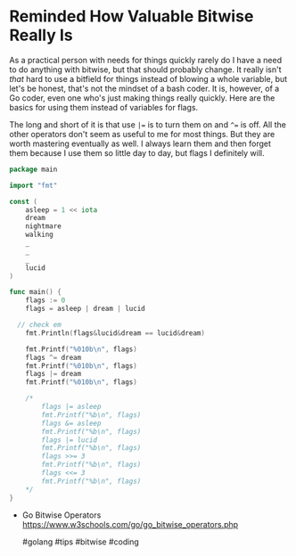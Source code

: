 # Reminded How Valuable Bitwise Really Is

As a practical person with needs for things quickly rarely do I have a
need to do anything with bitwise, but that should probably change. It
really isn't *that* hard to use a bitfield for things instead of
blowing a whole variable, but let's be honest, that's not the mindset of
a bash coder. It is, however, of a Go coder, even one who's just making
things really quickly. Here are the basics for using them instead of
variables for flags.

The long and short of it is that use `|=` is to turn them on and `^=` is
off. All the other operators don't seem as useful to me for most things.
But they are worth mastering eventually as well. I always learn them and
then forget them because I use them so little day to day, but flags I
definitely will.

```go
package main

import "fmt"

const (
	asleep = 1 << iota
	dream
	nightmare
	walking
	_
	_
	_
	lucid
)

func main() {
	flags := 0
	flags = asleep | dream | lucid

  // check em
	fmt.Println(flags&lucid&dream == lucid&dream)

	fmt.Printf("%010b\n", flags)
	flags ^= dream
	fmt.Printf("%010b\n", flags)
	flags |= dream
	fmt.Printf("%010b\n", flags)

	/*
		flags |= asleep
		fmt.Printf("%b\n", flags)
		flags &= asleep
		fmt.Printf("%b\n", flags)
		flags |= lucid
		fmt.Printf("%b\n", flags)
		flags >>= 3
		fmt.Printf("%b\n", flags)
		flags <<= 3
		fmt.Printf("%b\n", flags)
	*/
}
```

* Go Bitwise Operators  
  <https://www.w3schools.com/go/go_bitwise_operators.php>

    #golang #tips #bitwise #coding
